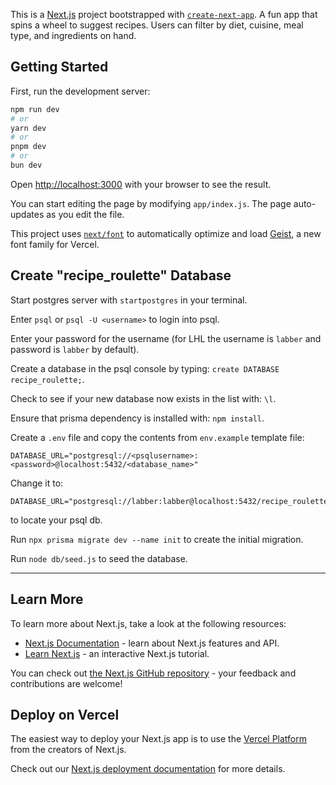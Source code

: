 This is a [Next.js](https://nextjs.org) project bootstrapped with [`create-next-app`](https://github.com/vercel/next.js/tree/canary/packages/create-next-app). A fun app that spins a wheel to suggest recipes. Users can filter by diet, cuisine, meal type, and ingredients on hand.

## Getting Started

First, run the development server:

```bash
npm run dev
# or
yarn dev
# or
pnpm dev
# or
bun dev
```

Open [http://localhost:3000](http://localhost:3000) with your browser to see the result.

You can start editing the page by modifying `app/index.js`. The page auto-updates as you edit the file.

This project uses [`next/font`](https://nextjs.org/docs/app/building-your-application/optimizing/fonts) to automatically optimize and load [Geist](https://vercel.com/font), a new font family for Vercel.

## Create "recipe_roulette" Database

Start postgres server with `startpostgres` in your terminal.

Enter `psql` or `psql -U <username>` to login into psql.

Enter your password for the username (for LHL the username is `labber` and password is `labber` by default).

Create a database in the psql console by typing: `create DATABASE recipe_roulette;`.

Check to see if your new database now exists in the list with: `\l`.

Ensure that prisma dependency is installed with: `npm install`.

Create a `.env` file and copy the contents from `env.example` template file:

```
DATABASE_URL="postgresql://<psqlusername>:<password>@localhost:5432/<database_name>"
```

Change it to:

```
DATABASE_URL="postgresql://labber:labber@localhost:5432/recipe_roulette"
```

to locate your psql db.

Run `npx prisma migrate dev --name init` to create the initial migration.

Run `node db/seed.js` to seed the database.

---

## Learn More

To learn more about Next.js, take a look at the following resources:

- [Next.js Documentation](https://nextjs.org/docs) - learn about Next.js features and API.
- [Learn Next.js](https://nextjs.org/learn) - an interactive Next.js tutorial.

You can check out [the Next.js GitHub repository](https://github.com/vercel/next.js) - your feedback and contributions are welcome!

## Deploy on Vercel

The easiest way to deploy your Next.js app is to use the [Vercel Platform](https://vercel.com/new?utm_medium=default-template&filter=next.js&utm_source=create-next-app&utm_campaign=create-next-app-readme) from the creators of Next.js.

Check out our [Next.js deployment documentation](https://nextjs.org/docs/app/building-your-application/deploying) for more details.
